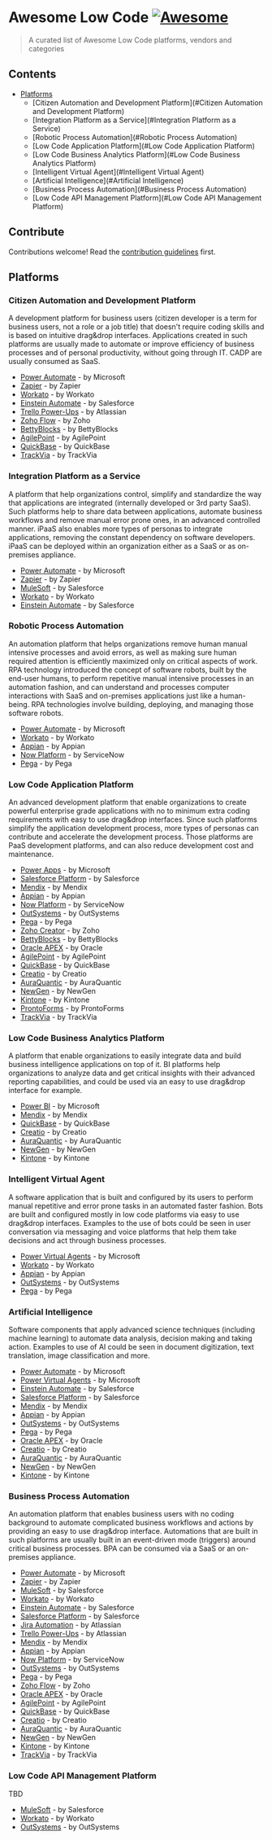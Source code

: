 # Awesome Low Code [![Awesome](https://awesome.re/badge.svg)](https://awesome.re)

> A curated list of Awesome Low Code platforms, vendors and categories

## Contents

- [Platforms](#Platforms)
   - [Citizen Automation and Development Platform](#Citizen Automation and Development Platform)
   - [Integration Platform as a Service](#Integration Platform as a Service)
   - [Robotic Process Automation](#Robotic Process Automation)
   - [Low Code Application Platform](#Low Code Application Platform)
   - [Low Code Business Analytics Platform](#Low Code Business Analytics Platform)
   - [Intelligent Virtual Agent](#Intelligent Virtual Agent)
   - [Artificial Intelligence](#Artificial Intelligence)
   - [Business Process Automation](#Business Process Automation)
   - [Low Code API Management Platform](#Low Code API Management Platform)

## Contribute

Contributions welcome! Read the [contribution guidelines](contributing.md) first.

## Platforms

### Citizen Automation and Development Platform

A development platform for business users (citizen developer is a term for business users, not a role or a job title) that doesn't require coding skills and is based on intuitive drag&drop interfaces. Applications created in such platforms are usually made to automate or improve efficiency of business processes and of personal productivity, without going through IT. CADP are usually consumed as SaaS.

- [Power Automate](https://flow.microsoft.com/) - by Microsoft
- [Zapier](https://zapier.com/) - by Zapier
- [Workato](https://workato.com/) - by Workato
- [Einstein Automate](https://www.salesforce.com/products/platform/einstein-automate/) - by Salesforce
- [Trello Power-Ups](https://trello.com/power-ups/category/automation) - by Atlassian
- [Zoho Flow](https://www.zoho.com/flow/) - by Zoho
- [BettyBlocks](https://www.bettyblocks.com/) - by BettyBlocks
- [AgilePoint](https://agilepoint.com/) - by AgilePoint
- [QuickBase](https://www.quickbase.com/) - by QuickBase
- [TrackVia](https://trackvia.com/) - by TrackVia

### Integration Platform as a Service

A platform that help organizations control, simplify and standardize the way that applications are integrated (internally developed or 3rd party SaaS). Such platforms help to share data between applications, automate business workflows and remove manual error prone ones, in an advanced controlled manner. iPaaS also enables more types of personas to integrate applications, removing the constant dependency on software developers. iPaaS can be deployed within an organization either as a SaaS or as on-premises appliance.

- [Power Automate](https://flow.microsoft.com/) - by Microsoft
- [Zapier](https://zapier.com/) - by Zapier
- [MuleSoft](https://mulesoft.com/) - by Salesforce
- [Workato](https://workato.com/) - by Workato
- [Einstein Automate](https://www.salesforce.com/products/platform/einstein-automate/) - by Salesforce

### Robotic Process Automation

An automation platform that helps organizations remove human manual intensive processes and avoid errors, as well as making sure human required attention is efficiently maximized only on critical aspects of work. RPA technology introduced the concept of software robots, built by the end-user humans, to perform repetitive manual intensive processes in an automation fashion, and can understand and processes computer interactions with SaaS and on-premises applications just like a human-being. RPA technologies involve building, deploying, and managing those software robots.

- [Power Automate](https://flow.microsoft.com/) - by Microsoft
- [Workato](https://workato.com/) - by Workato
- [Appian](https://appian.com/) - by Appian
- [Now Platform](https://www.servicenow.com/now-platform.html) - by ServiceNow
- [Pega](https://www.pega.com/) - by Pega

### Low Code Application Platform

An advanced development platform that enable organizations to create powerful enterprise grade applications with no to minimum extra coding requirements with  easy to use drag&drop interfaces. Since such platforms simplify the application development process, more types of personas can contribute and accelerate the development process. Those platforms are PaaS development platforms, and can also reduce development cost and maintenance.

- [Power Apps](https://powerapps.com/) - by Microsoft
- [Salesforce Platform](https://www.salesforce.com/products/platform) - by Salesforce
- [Mendix](https://mendix.com/) - by Mendix
- [Appian](https://appian.com/) - by Appian
- [Now Platform](https://www.servicenow.com/now-platform.html) - by ServiceNow
- [OutSystems](https://www.outsystems.com/) - by OutSystems
- [Pega](https://www.pega.com/) - by Pega
- [Zoho Creator](https://www.zoho.com/creator/low-code-platform/) - by Zoho
- [BettyBlocks](https://www.bettyblocks.com/) - by BettyBlocks
- [Oracle APEX](https://apex.oracle.com/en/platform/low-code/) - by Oracle
- [AgilePoint](https://agilepoint.com/) - by AgilePoint
- [QuickBase](https://www.quickbase.com/) - by QuickBase
- [Creatio](https://www.creatio.com/) - by Creatio
- [AuraQuantic](https://www.auraquantic.com/) - by AuraQuantic
- [NewGen](https://newgensoft.com/) - by NewGen
- [Kintone](https://www.kintone.com/) - by Kintone
- [ProntoForms](https://www.prontoforms.com/) - by ProntoForms
- [TrackVia](https://trackvia.com/) - by TrackVia

### Low Code Business Analytics Platform

A platform that enable organizations to easily integrate data and build business intelligence applications on top of it. BI platforms help organizations to analyze data and get critical insights with their advanced reporting capabilities, and could be used via an easy to use drag&drop interface for example.

- [Power BI](https://powerbi.microsoft.com/) - by Microsoft
- [Mendix](https://mendix.com/) - by Mendix
- [QuickBase](https://www.quickbase.com/) - by QuickBase
- [Creatio](https://www.creatio.com/) - by Creatio
- [AuraQuantic](https://www.auraquantic.com/) - by AuraQuantic
- [NewGen](https://newgensoft.com/) - by NewGen
- [Kintone](https://www.kintone.com/) - by Kintone

### Intelligent Virtual Agent

A software application that is built and configured by its users to perform manual repetitive and error prone tasks in an automated faster fashion. Bots are built and configured mostly in low code platforms via easy to use drag&drop interfaces. Examples to the use of bots could be seen in user conversation via messaging and voice platforms that help them take decisions and act through business processes.

- [Power Virtual Agents](https://powervirtualagents.microsoft.com/) - by Microsoft
- [Workato](https://workato.com/) - by Workato
- [Appian](https://appian.com/) - by Appian
- [OutSystems](https://www.outsystems.com/) - by OutSystems
- [Pega](https://www.pega.com/) - by Pega

### Artificial Intelligence

Software components that apply advanced science techniques (including machine learning) to automate data analysis, decision making and taking action. Examples to use of AI could be seen in document digitization, text translation, image classification and more.

- [Power Automate](https://flow.microsoft.com/) - by Microsoft
- [Power Virtual Agents](https://powervirtualagents.microsoft.com/) - by Microsoft
- [Einstein Automate](https://www.salesforce.com/products/platform/einstein-automate/) - by Salesforce
- [Salesforce Platform](https://www.salesforce.com/products/platform) - by Salesforce
- [Mendix](https://mendix.com/) - by Mendix
- [Appian](https://appian.com/) - by Appian
- [OutSystems](https://www.outsystems.com/) - by OutSystems
- [Pega](https://www.pega.com/) - by Pega
- [Oracle APEX](https://apex.oracle.com/en/platform/low-code/) - by Oracle
- [Creatio](https://www.creatio.com/) - by Creatio
- [AuraQuantic](https://www.auraquantic.com/) - by AuraQuantic
- [NewGen](https://newgensoft.com/) - by NewGen
- [Kintone](https://www.kintone.com/) - by Kintone

### Business Process Automation

An automation platform that enables business users with no coding background to automate complicated business workflows and actions by providing an easy to use drag&drop interface. Automations that are built in such platforms are usually built in an event-driven mode (triggers) around critical business processes. BPA can be consumed via a SaaS or an on-premises appliance.

- [Power Automate](https://flow.microsoft.com/) - by Microsoft
- [Zapier](https://zapier.com/) - by Zapier
- [MuleSoft](https://mulesoft.com/) - by Salesforce
- [Workato](https://workato.com/) - by Workato
- [Einstein Automate](https://www.salesforce.com/products/platform/einstein-automate/) - by Salesforce
- [Salesforce Platform](https://www.salesforce.com/products/platform) - by Salesforce
- [Jira Automation](https://www.atlassian.com/software/jira/features/automation) - by Atlassian
- [Trello Power-Ups](https://trello.com/power-ups/category/automation) - by Atlassian
- [Mendix](https://mendix.com/) - by Mendix
- [Appian](https://appian.com/) - by Appian
- [Now Platform](https://www.servicenow.com/now-platform.html) - by ServiceNow
- [OutSystems](https://www.outsystems.com/) - by OutSystems
- [Pega](https://www.pega.com/) - by Pega
- [Zoho Flow](https://www.zoho.com/flow/) - by Zoho
- [Oracle APEX](https://apex.oracle.com/en/platform/low-code/) - by Oracle
- [AgilePoint](https://agilepoint.com/) - by AgilePoint
- [QuickBase](https://www.quickbase.com/) - by QuickBase
- [Creatio](https://www.creatio.com/) - by Creatio
- [AuraQuantic](https://www.auraquantic.com/) - by AuraQuantic
- [NewGen](https://newgensoft.com/) - by NewGen
- [Kintone](https://www.kintone.com/) - by Kintone
- [TrackVia](https://trackvia.com/) - by TrackVia

### Low Code API Management Platform

TBD

- [MuleSoft](https://mulesoft.com/) - by Salesforce
- [Workato](https://workato.com/) - by Workato
- [OutSystems](https://www.outsystems.com/) - by OutSystems
